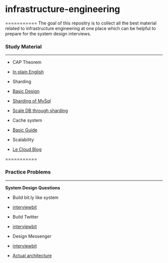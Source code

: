 # infrastructure-engineering
===========
The goal of this repositry is to collect all the best material related to infrastructure engineering at one place which can be helpful to prepare for the system design interviews. 

### Study Material
---------------------

* CAP Theorem
 * [In plain English](http://ksat.me/a-plain-english-introduction-to-cap-theorem/)

* Sharding
 * [Basic Design](https://www.interviewbit.com/problems/sharding-a-database/)
 * [Sharding of MySql](https://engineering.pinterest.com/blog/sharding-pinterest-how-we-scaled-our-mysql-fleet/)
 * [Scale DB through sharding](http://highscalability.com/blog/2009/8/6/an-unorthodox-approach-to-database-design-the-coming-of-the.html)
 
* Cache system
 * [Basic Guide](https://www.interviewbit.com/problems/design-cache/)

* Scalability 
 * [Le Cloud Blog](http://www.lecloud.net/tagged/scalability)

===========

### Practice Problems
---------------------

**System Design Questions**

* Build bit.ly like system

 * [interviewbit](https://www.interviewbit.com/problems/tiny-url/)  
 
* Build Twitter
 
 * [interviewbit](https://www.interviewbit.com/problems/design-twitter/)

* Design Messenger 

 * [interviewbit](https://www.interviewbit.com/problems/design-messenger/)
 * [Actual architecture](https://www.facebook.com/notes/facebook-engineering/chat-stability-and-scalability/51412338919/)

